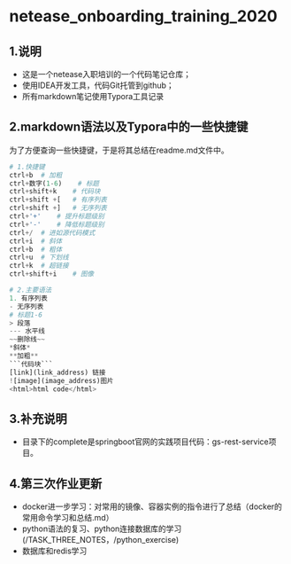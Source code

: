 # netease_onboarding_training_2020



## 1.说明

- 这是一个netease入职培训的一个代码笔记仓库；
- 使用IDEA开发工具，代码Git托管到github；
- 所有markdown笔记使用Typora工具记录



## 2.markdown语法以及Typora中的一些快捷键

为了方便查询一些快捷键，于是将其总结在readme.md文件中。

~~~python
# 1.快捷键
ctrl+b	# 加粗
ctrl+数字(1-6)	# 标题
ctrl+shift+k	# 代码块
ctrl+shift +[	# 有序列表
ctrl+shift +]	# 无序列表
ctrl+'+'	# 提升标题级别
ctrl+'-'	# 降低标题级别
ctrl+/	# 进如源代码模式
ctrl+i	# 斜体
ctrl+b	# 粗体
ctrl+u	# 下划线
ctrl+k	# 超链接
ctrl+shift+i	# 图像

# 2.主要语法
1. 有序列表
- 无序列表
# 标题1-6
> 段落
--- 水平线
~~删除线~~
*斜体*
**加粗**
```代码块```
[link](link_address) 链接
![image](image_address)图片
<html>html code</html>
~~~

## 3.补充说明

- 目录下的complete是springboot官网的实践项目代码：gs-rest-service项目。



## 4.第三次作业更新

- docker进一步学习：对常用的镜像、容器实例的指令进行了总结（docker的常用命令学习和总结.md）
- python语法的复习、python连接数据库的学习(/TASK_THREE_NOTES，/python_exercise)
- 数据库和redis学习

